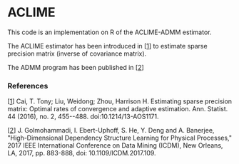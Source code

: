 # ACLIME

This code is an implementation on R of the ACLIME-ADMM estimator.

The ACLIME estimator has been introduced in [[1](https://projecteuclid.org/euclid.aos/1458245724)] to estimate sparse precision matrix (inverse of covariance matrix).

The ADMM program has been published in [[2](https://arxiv.org/abs/1709.03891)]

### References
[[1](https://projecteuclid.org/euclid.aos/1458245724)] Cai, T. Tony; Liu, Weidong; Zhou, Harrison H. Estimating sparse precision matrix: Optimal rates of convergence and adaptive estimation. Ann. Statist. 44 (2016), no. 2, 455--488. doi:10.1214/13-AOS1171. 

[[2](https://arxiv.org/abs/1709.03891)] J. Golmohammadi, I. Ebert-Uphoff, S. He, Y. Deng and A. Banerjee, "High-Dimensional Dependency Structure Learning for Physical Processes," 2017 IEEE International Conference on Data Mining (ICDM), New Orleans, LA, 2017, pp. 883-888, doi: 10.1109/ICDM.2017.109.
